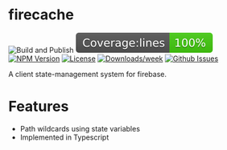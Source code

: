 # firecache
<!-- [START badges] -->
![Build and Publish](https://github.com/benwinding/firecache/workflows/Build%20and%20Publish/badge.svg)
[![Code Coverage](coverage/badge-lines.svg)](./coverage/coverage-summary.json)
[![NPM Version](https://img.shields.io/npm/v/firecache.svg)](https://www.npmjs.com/package/firecache) 
[![License](https://img.shields.io/npm/l/firecache.svg)](https://github.com/benwinding/firecache/blob/master/LICENSE) 
[![Downloads/week](https://img.shields.io/npm/dm/firecache.svg)](https://www.npmjs.com/package/firecache) 
[![Github Issues](https://img.shields.io/github/issues/benwinding/firecache.svg)](https://github.com/benwinding/firecache)
<!-- [END badges] -->

A client state-management system for firebase.

# Features

- Path wildcards using state variables
- Implemented in Typescript



